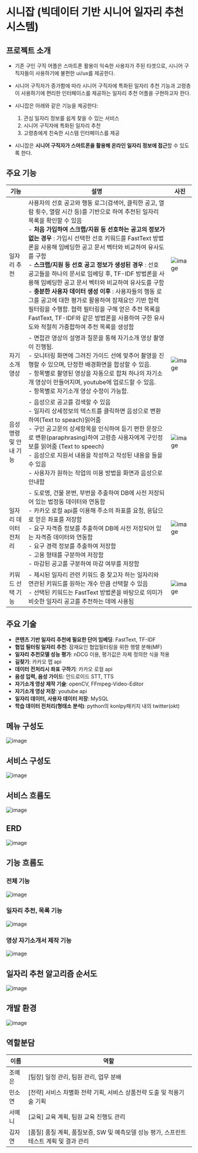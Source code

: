 # 시니잡 (빅데이터 기반 시니어 일자리 추천 시스템)

## 프로젝트 소개

- 기존 구인 구직 어플은 스마트폰 활용이 익숙한 사용자가 주된 타겟으로, 시니어 구직자들이 사용하기에 불편한 ui/ux를 제공한다.

- 시니어 구직자가 증가함에 따라 시니어 구직자에 특화된 일자리 추천 기능과 고령층이 사용하기에 편리한 인터페이스를 제공하는 일자리 추천 어플을 구현하고자 한다.

- 시니잡은 아래와 같은 기능을 제공한다:
  1. 관심 일자리 정보를 쉽게 찾을 수 있는 서비스
  2. 시니어 구직자에 특화된 일자리 추천
  3. 고령층에게 친숙한 시스템 인터페이스를 제공

- 시니잡은 **시니어 구직자가 스마트폰을 활용해 온라인 일자리 정보에 접근**할 수 있도록 한다.

## 주요 기능
| 기능 | 설명 | 사진 |
| ------ | ------ | ------ |
| 일자리 추천 | 사용자의 선호 공고와 행동 로그(검색어, 클릭한 공고, 열람 횟수, 열람 시간 등)를 기반으로 하여 추천된 일자리 목록을 확인할 수 있음<br>                             - **처음 가입하여 스크랩/지원 등 선호하는 공고의 정보가 없는 경우** : 가입시 선택한 선호 키워드를 FastText 방법론을 사용해 임베딩한 공고 문서 벡터와 비교하여 유사도를 구함<br>      - **스크랩/지원 등 선호 공고 정보가 생성된 경우** : 선호 공고들을 하나의 문서로 임베딩 후, TF-IDF 방법론을 사용해 임베딩한 공고 문서 벡터와 비교하여 유사도를 구함<br>              - **충분한 사용자 데이터 생성 이후** : 사용자들의 행동 로그를 공고에 대한 평가로 활용하여 잠재요인 기반 협력 필터링을 수행함. 협력 필터링을 구해 얻은 추천 목록을 FastText, TF-IDF와 같은 방법론을 사용하여 구한 유사도와 적절히 가중합하여 추천 목록을 생성함|![image](https://user-images.githubusercontent.com/60471550/176028523-4fb3d475-9034-477c-bb24-610b00438ca8.png)|
| 자기소개 영상 | - 면접관 영상의 설명과 질문을 통해 자기소개 영상 촬영이 진행됨.<br> - 모니터링 화면에 그려진 가이드 선에 맞추어 촬영을 진행할 수 있으며, 단정한 배경화면을 합성할 수 있음.<br> - 항목별로 촬영된 영상을 자동으로 합쳐 하나의 자기소개 영상이 만들어지며, youtube에 업로드할 수 있음.<br> - 항목별로 자기소개 영상 수정이 가능함. |![image](https://user-images.githubusercontent.com/60471550/176028724-62354459-b95b-4bb8-8d9e-f913a6eb709b.png)|
| 음성 명령 및 안내 기능 | - 음성으로 공고를 검색할 수 있음<br> - 일자리 상세정보의 텍스트를 클릭하면 음성으로 변환하여(Text to speach)읽어줌<br> - 구인 공고문의 상세항목을 인식하여 듣기 편한 문장으로 변환(paraphrasing)하여 고령층 사용자에게 구인정보를 읽어줌 (Text to speech)<br> - 음성으로 지원서 내용을 작성하고 작성된 내용을 들을 수 있음<br> - 사용자가 원하는 작업의 이용 방법을 화면과 음성으로 안내함 |![image](https://user-images.githubusercontent.com/60471550/176028980-9d9d03bb-b4bc-482c-bd33-b439e4f8fd33.png)|
| 일자리 데이터 전처리 | - 도로명, 건물 본번, 부번을 추출하여 DB에 사전 저장되어 있는 법정동 데이터와 연동함<br> - 카카오 로컬 api를 이용해 주소의 좌표를 요청, 응답으로 얻은 좌표를 저장함<br> - 요구 자격증 정보를 추출하여 DB에 사전 저장되어 있는 자격증 데이터와 연동함<br> - 요구 경력 정보를 추출하여 저장함<br> - 고용 형태를 구분하여 저장함<br> - 마감된 공고를 구분하여 마감 여부를 저장함 |![image](https://user-images.githubusercontent.com/60471550/176029251-bc7c7b4f-3464-401e-82fe-5dd9a5b786e3.png)|
| 키워드 선택 기능 | - 제시된 일자리 관련 키워드 중 찾고자 하는 일자리와 연관된 키워드를 원하는 개수 만큼 선택할 수 있음<br> - 선택된 키워드는 FastText 방법론을 바탕으로 의미가 비슷한 일자리 공고를 추천하는 데에 사용됨 | ![image](https://user-images.githubusercontent.com/60471550/176029338-40e71b1b-277f-4fd9-8d8e-8c14b2a49165.png) |

## 주요 기술
- **콘텐츠 기반 일자리 추천에 필요한 단어 임베딩**: FastText, TF-IDF
- **협업 필터링 일자리 추천**: 잠재요인 협업필터링을 위한 행렬 분해(MF)
- **일자리 추천모델 성능 평가**: nDCG 이용, 평가값은 자체 정의한 식을 적용
- **길찾기**: 카카오 맵 api
- **데이터 전처리시 좌표 구하기**: 카카오 로컬 api
- **음성 입력, 음성 가이드**: 안드로이드 STT, TTS
- **자기소개 영상 제작 기술**: openCV, FFmpeg-Video-Editor
- **자기소개 영상 저장**: youtube api
- **일자리 데이터, 사용자 데이터 저장**: MySQL
- **학습 데이터 전처리(형태소 분석)**: python의 konlpy패키지 내의 twitter(okt)

## 메뉴 구성도
![image](https://user-images.githubusercontent.com/60471550/176029560-e230593a-cb9d-4fce-a47b-0aebd35b06df.png)

## 서비스 구성도
![image](https://user-images.githubusercontent.com/60471550/176029609-9d5691f9-e3f2-4ce7-b9d7-1c6b9ab8f389.png)

## 서비스 흐름도
![image](https://user-images.githubusercontent.com/60471550/176029631-27b4db2a-678b-4cb4-b269-e76386792342.png)

## ERD
![image](https://user-images.githubusercontent.com/60471550/176029678-7a706265-a9b3-487b-9c47-e10076e30c2d.png)

## 기능 흐름도
### 전체 기능
![image](https://user-images.githubusercontent.com/60471550/176029726-5e8f716d-2930-40ad-a29e-0ecfe92766bf.png)
### 일자리 추천, 목록 기능
![image](https://user-images.githubusercontent.com/60471550/176029756-bb1f99ab-a030-42a3-ac91-a3f92648cdf9.png)
### 영상 자기소개서 제작 기능
![image](https://user-images.githubusercontent.com/60471550/176029823-ae1bccb4-512f-42c9-b917-1c986dd506e6.png)

## 일자리 추천 알고리즘 순서도
![image](https://user-images.githubusercontent.com/60471550/176030486-9ce19293-3375-4678-9221-3981e09d57d3.png)

## 개발 환경
![image](https://user-images.githubusercontent.com/60471550/176030643-03e2c1bd-6ac5-47a0-9986-66376bd77a45.png)

## 역할분담

| 이름 | 역할 |
| ------ | ------ |
| 조예은 | [팀장] 일정 관리, 팀원 관리, 업무 분배 |
| 민소연 | [전략] 서비스 차별화 전략 기획, 서비스 상품전략 도출 및 적용기술 기획 |
| 서예니 | [교육] 교육 계획, 팀원 교육 진행도 관리 |
| 김자연 | [품질] 품질 계획, 품질보증, SW 및 예측모델 성능 평가, 스프린트 테스트 계획 및 결과 관리 |



